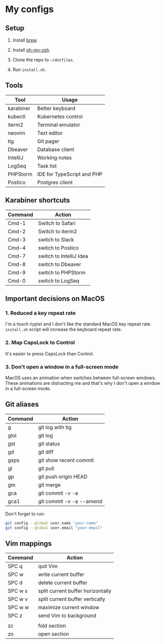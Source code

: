 # My configs

## Setup

1. Install [brew](https://brew.sh).

2. Install [oh-my-zsh](https://ohmyz.sh).

3. Clone the repo to `~/dotfiles`.

4. Run `install.sh`.

## Tools

| Tool      | Usage                      |
|-----------|----------------------------|
| karabiner | Better keyboard            |
| kubectl   | Kubernetes control         |
| iterm2    | Terminal emulator          |
| neovim    | Text editor                |
| tig       | Git pager                  |
| Dbeaver   | Database client            |
| IntelliJ  | Working notes              |
| LogSeq    | Task list                  |
| PHPStorm  | IDE for TypeScript and PHP |
| Postico   | Postgres client            |


## Karabiner shortcuts

| Command   | Action                  |
|-----------|-------------------------|
| Cmd-1     | Switch to Safari        |
| Cmd-2     | Switch to iterm2        |
| Cmd-3     | switch to Slack         |
| Cmd-4     | switch to Postico       |
| Cmd-7     | switch to IntelliJ Idea |
| Cmd-8     | switch to Dbeaver       |
| Cmd-9     | switch to PHPStorm      |
| Cmd-0     | switch to LogSeq        |


## Important decisions on MacOS

### 1. Reduced a key repeat rate

I'm a touch-typist and I don't like the standard MacOS key repeat rate. `install.sh` script will increase the keyboard repeat rate.


### 2. Map CapsLock to Control

It's easier to press CapsLock than Control.


### 3. Don't open a window in a full-screen mode

MacOS uses an animation when switches between full-screen windows. These animations are distracting me and that's why I don't open a window in a  full-screen mode.


## Git aliases

| Command | Action                   |
|---------|--------------------------|
| g       | git log with tig         |
| glol    | git log                  |
| gst     | git status               |
| gd      | git diff                 |
| gsps    | git show recent commit   |
| gl      | git pull                 |
| gp      | git push origin HEAD     |
| gm      | git merge                |
| gca     | git commit -v -a         |
| gca1    | git commit -v -a --amend |

Don't forget to run:

```bash
git config --global user.name "your-name"
git config --global user.email "your-email"
```


## Vim mappings

| Command                           | Action                            |
| --------------------------------- | --------------------------------- |
| SPC q                             | quit Vim                          |
| SPC w                             | write current buffer              |
| SPC d                             | delete current buffer             |
| SPC w s                           | split current buffer horizontally |
| SPC w v                           | split current buffer vertically   |
| SPC w w                           | maximize current window           |
| SPC z                             | send Vim to background            |
|                                   |                                   |
| zc                                | fold section                      |
| zo                                | open section                      |

